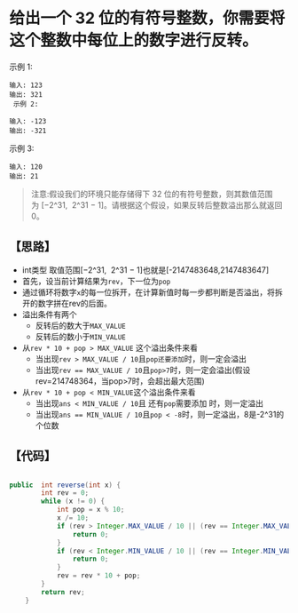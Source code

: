 # 给出一个 32 位的有符号整数，你需要将这个整数中每位上的数字进行反转。

示例 1:
```
输入: 123
输出: 321
 示例 2:
```
```
输入: -123
输出: -321
```
示例 3:
```
输入: 120
输出: 21
```
> 注意:假设我们的环境只能存储得下 32 位的有符号整数，则其数值范围为 [−2^31,  2^31 − 1]。请根据这个假设，如果反转后整数溢出那么就返回 0。

## 【思路】
- int类型 取值范围[−2^31,  2^31 − 1]也就是[-2147483648,2147483647]
- 首先，设当前计算结果为`rev`，下一位为`pop`
- 通过循环将数字`x`的每一位拆开，在计算新值时每一步都判断是否溢出，将拆开的数字拼在rev的后面。
- 溢出条件有两个
    - 反转后的数大于`MAX_VALUE`
    - 反转后的数小于`MIN_VALUE`
- 从`rev * 10 + pop > MAX_VALUE` 这个溢出条件来看
    - 当出现`rev > MAX_VALUE / 10`且`pop还要添加`时，则一定会溢出
    - 当出现`rev == MAX_VALUE / 10`且`pop>7`时，则一定会溢出(假设rev=214748364，当pop>7时，会超出最大范围)
- 从`rev * 10 + pop < MIN_VALUE`这个溢出条件来看
    - 当出现`ans < MIN_VALUE / 10`且 还有`pop`需要添加 时，则一定溢出
    - 当出现`ans == MIN_VALUE / 10`且`pop < -8`时，则一定溢出，8是-2^31的个位数


## 【代码】
```java

public  int reverse(int x) {
        int rev = 0;
        while (x != 0) {
            int pop = x % 10;
            x /= 10;
            if (rev > Integer.MAX_VALUE / 10 || (rev == Integer.MAX_VALUE / 10 && pop > 7)) {
                return 0;
            }
            if (rev < Integer.MIN_VALUE / 10 || (rev == Integer.MIN_VALUE / 10 && pop < -8)) {
                return 0;
            }
            rev = rev * 10 + pop;
        }
        return rev;
    }
```